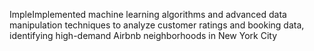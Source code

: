 ImpleImplemented machine learning algorithms and advanced data manipulation techniques to 
analyze customer ratings and booking data, identifying high-demand Airbnb neighborhoods 
in New York City
